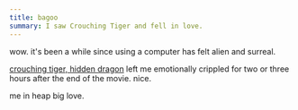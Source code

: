 ```yaml
---
title: bagoo
summary: I saw Crouching Tiger and fell in love.
---
```


wow. it's been a while since using a computer has felt alien and surreal.

[crouching tiger, hidden dragon](http://www.crouchingtiger.com/) left me emotionally crippled for two or three hours after the end of the movie. nice.

me in heap big love.